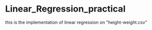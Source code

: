 # Linear_Regression_practical
this is the implementation of linear regression on "height-weight.csv"
